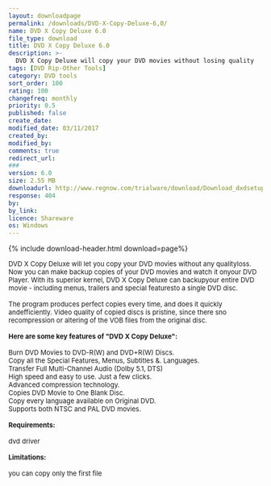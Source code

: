 ```yaml
---
layout: downloadpage
permalink: /downloads/DVD-X-Copy-Deluxe-6,0/
name: DVD X Copy Deluxe 6.0
file_type: download
title: DVD X Copy Deluxe 6.0
description: >-
  DVD X Copy Deluxe will copy your DVD movies without losing quality
tags: [DVD Rip-Other Tools]
category: DVD tools
sort_order: 100
rating: 100
changefreq: monthly
priority: 0.5
published: false
create_date:
modified_date: 03/11/2017
created_by:
modified_by:
comments: true
redirect_url:
###
version: 6.0
size: 2.55 MB
downloadurl: http://www.regnow.com/trialware/download/Download_dxdsetup.exe?item=11644 1&affiliate=22260
response: 404
by:
by_link:
licence: Shareware
os: Windows
---
```


{% include download-header.html download=page%}

<p style="fix-download-text !important">
<p><font size="2">DVD X Copy Deluxe will let you copy your DVD movies without any qualityloss. Now you can make backup copies of your DVD movies and watch it onyour DVD Player. With its superior kernel, DVD X Copy Deluxe can backupyour entire DVD movie - including menus, trailers and special featuresto a single DVD disc. <br />
<br />
The program produces perfect copies every time, and does it quickly andefficiently. Video quality of copied discs is pristine, since there sno recompression or altering of the VOB files from the original disc. <br />
<br />
<span><strong>Here are some key features of "DVD X Copy Deluxe":</strong></span><br />
<br />
Burn DVD Movies to DVD-R(W) and DVD+R(W) Discs. <br />
Copy all the Special Features, Menus, Subtitles &amp;. Languages. <br />
Transfer Full Multi-Channel Audio (Dolby 5.1, DTS) <br />
High speed and easy to use. Just a few clicks. <br />
Advanced compression technology. <br />
Copies DVD Movie to One Blank Disc. <br />
Copy every language available on Original DVD. <br />
Supports both NTSC and PAL DVD movies.<br />
<br />
<span><strong>Requirements:</strong></span> <br />
<br />
dvd driver<br />
<br />
<span><strong>Limitations:</strong></span><br />
<br />
you can copy only the first file</font></p></p>

